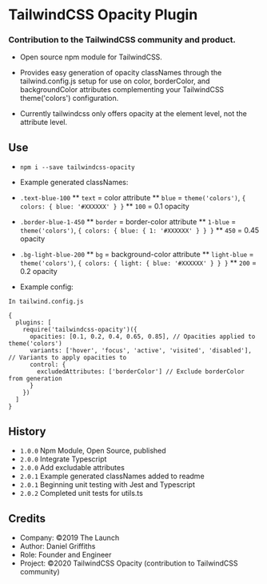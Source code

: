 # TailwindCSS Opacity Plugin

### Contribution to the TailwindCSS community and product.

- Open source npm module for TailwindCSS.

- Provides easy generation of opacity classNames through the tailwind.config.js setup for use on color, borderColor, and backgroundColor attributes complementing your TailwindCSS theme('colors') configuration.

- Currently tailwindcss only offers opacity at the element level, not the attribute level.

## Use

- `npm i --save tailwindcss-opacity`

- Example generated classNames:

* `.text-blue-100`
  \*\* `text` = color attribute
  \*\* `blue` = `theme('colors')`, `{ colors: { blue: '#XXXXXX' } }`
  \*\* `100` = 0.1 opacity

* `.border-blue-1-450`
  \*\* `border` = border-color attribute
  \*\* `1-blue` = `theme('colors')`, `{ colors: { blue: { 1: '#XXXXXX' } } }`
  \*\* `450` = 0.45 opacity

* `.bg-light-blue-200`
  \*\* `bg` = background-color attribute
  \*\* `light-blue` = `theme('colors')`, `{ colors: { light: { blue: '#XXXXXX' } } }`
  \*\* `200` = 0.2 opacity

- Example config:

```
In tailwind.config.js

{
  plugins: [
    require('tailwindcss-opacity')({
      opacities: [0.1, 0.2, 0.4, 0.65, 0.85], // Opacities applied to theme('colors')
      variants: ['hover', 'focus', 'active', 'visited', 'disabled'], // Variants to apply opacities to
      control: {
        excludedAttributes: ['borderColor'] // Exclude borderColor from generation
      }
    })
  ]
}
```

## History

- `1.0.0` Npm Module, Open Source, published
- `2.0.0` Integrate Typescript
- `2.0.0` Add excludable attributes
- `2.0.1` Example generated classNames added to readme
- `2.0.1` Beginning unit testing with Jest and Typescript
- `2.0.2` Completed unit tests for utils.ts

## Credits

- Company: ©2019 The Launch
- Author: Daniel Griffiths
- Role: Founder and Engineer
- Project: ©2020 TailwindCSS Opacity (contribution to TailwindCSS community)
